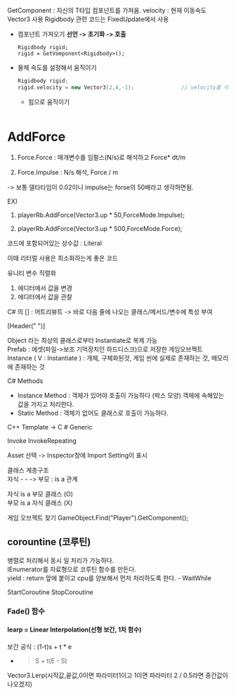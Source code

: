 
GetComponent<T> : 자신의 T타입 컴포넌트를 가져옴.
velocity : 현재 이동속도 Vector3 사용
Rigidbody 관련 코드는 FixedUpdate에서 사용
  
  
* 컴포넌트 가져오기
  **선언 -> 초기화 -> 호출**
  ```
  Rigidbody rigid;
  rigid = GetVomponent<Rigidbody>();
  ```
  
* 물체 속도를 설정해서 움직이기
  ```C++
  Rigidbody rigid;
  rigid.velocity = new Vector3(2,4,-1);               // velocity를 이용한다.
  ```
  
  * 힘으로 움직이기
  ```
  
  ```

  
 # AddForce   
  
1. Force.Force : 매개변수를 임펄스(N/s)로 해석하고 Force* dt/m

2. Force.Impulse : N/s 해석, Force / m 
  
-> 보통 델타타임이 0.02이니 impulse는 forse의 50배라고 생각하면됨.
 
  EX)
  
  1. playerRb.AddForce(Vector3.up * 50,ForceMode.Impulse);
  
  2. playerRb.AddForce(Vector3.up * 500,ForceMode.Force);
  
  코드에 포함되어있는 상수값 : Literal
  
  이때 리터럴 사용은 최소화하는게 좋은 코드
  
  
 유니티 변수 직렬화  
  1. 에디터에서 값을 변경
  2. 에디터에서 값을 관찰
  
  C# 의 [] : 어트리뷰트
  -> 바로 다음 줄에 나오는 클래스/메서드/변수에 특성 부여
  
  [Header(" ")]
  
  Object 라는 최상의 클래스로부터 Instantiate로 복제 가능  
  Prefab : 에셋(파일->보조 기억장치인 하드디스크)으로 저장한 게임오브젝트  
  Instance ( V : Instantiate ) : 개체, 구체화된것, 게임 씬에 실제로 존재하는 것, 메모리에 존재하는 것  

  C# Methods
  - Instance Method : 객체가 있어야 호출이 가능하다 (박스 모양)
  객체에 속해있는 값을 가지고 처리한다.
  - Static Method : 객체가 없어도 클래스로 호출이 가능하다.  
  
  C++ Template -> C # Generic  
  
  Invoke
  InvokeRepeating
  
  Asset 선택 -> Inspector창에 Import Setting이 표시
  
  클래스 계층구조  
  자식 - - -> 부모 : is a 관계
  
  자식 is a 부모 클래스 (O)  
  부모 is a 자식 클래스 (X)  
  
  게임 오브젝트 찾기
  GameObject.Find("Player").GetComponent<PlayerController>();
 
  ## corountine (코루틴)
  병렬로 처리해서 동시 일 처리가 가능하다.  
  IEnumerator를 자료형으로 코루틴 함수를 만든다.   
  yield : return 앞에 붙이고 cpu를 양보해서 먼저 처리하도록 한다.
    - WaitWhile  
  
  StartCoroutine
  StopCoroutine
  
  ### Fade() 함수
  
  #### learp = Linear Interpolation(선형 보간, 1차 함수)  
  보간 공식 : (1-t)s + t * e   
  - > S + t(E - S)
  
  Vector3.Lerp(시작값,끝값,0이면 파라미터1이고 1이면 파라미터 2 / 0.5라면 중간값이 나오겠지)
